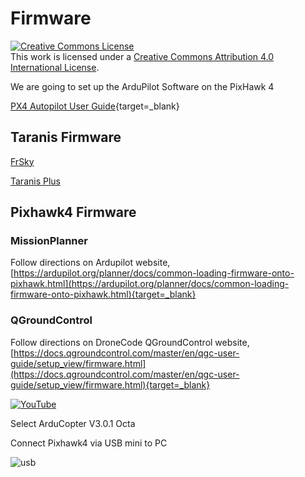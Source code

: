 # Firmware

<a rel="license" href="http://creativecommons.org/licenses/by/4.0/"><img alt="Creative Commons License" style="border-width:0" src="https://i.creativecommons.org/l/by/4.0/88x31.png" /></a><br />This work is licensed under a <a rel="license" href="http://creativecommons.org/licenses/by/4.0/">Creative Commons Attribution 4.0 International License</a>.

We are going to set up the ArduPilot Software on the PixHawk 4 

[PX4 Autopilot User Guide](https://docs.px4.io/main/en/){target=_blank}

## Taranis Firmware

[FrSky](https://www.frsky-rc.com/)

[Taranis Plus](https://www.frsky-rc.com/taranis-x9d-plus-2019/)

## Pixhawk4 Firmware

### MissionPlanner
Follow directions on Ardupilot website, [https://ardupilot.org/planner/docs/common-loading-firmware-onto-pixhawk.html](https://ardupilot.org/planner/docs/common-loading-firmware-onto-pixhawk.html){target=_blank}

### QGroundControl

Follow directions on DroneCode QGroundControl website, [https://docs.qgroundcontrol.com/master/en/qgc-user-guide/setup_view/firmware.html](https://docs.qgroundcontrol.com/master/en/qgc-user-guide/setup_view/firmware.html){target=_blank}

[![YouTube](http://i.ytimg.com/vi/BNzeVGD8IZI/hqdefault.jpg)](https://www.youtube.com/watch?v=BNzeVGD8IZI)



Select ArduCopter V3.0.1 Octa 

Connect Pixhawk4 via USB mini to PC

![usb](https://ardupilot.org/planner/_images/pixhawk_usb_connection.jpg)